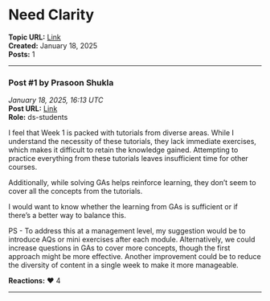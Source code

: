 # Need Clarity
**Topic URL:** [Link](https://discourse.onlinedegree.iitm.ac.in/t/need-clarity/164205)  
**Created:** January 18, 2025  
**Posts:** 1  

---

### Post #1 by **Prasoon Shukla**
*January 18, 2025, 16:13 UTC*  
**Post URL:** [Link](https://discourse.onlinedegree.iitm.ac.in/t/need-clarity/164205/1)  
**Role:**  ds-students

I feel that Week 1 is packed with tutorials from diverse areas. While I understand the necessity of these tutorials, they lack immediate exercises, which makes it difficult to retain the knowledge gained. Attempting to practice everything from these tutorials leaves insufficient time for other courses.

Additionally, while solving GAs helps reinforce learning, they don’t seem to cover all the concepts from the tutorials.

I would want to know whether the learning from GAs is sufficient or if there’s a better way to balance this.

PS - To address this at a management level, my suggestion would be to introduce AQs or mini exercises after each module. Alternatively, we could increase questions in GAs to cover more concepts, though the first approach might be more effective. Another improvement could be to reduce the diversity of content in a single week to make it more manageable.

**Reactions:** ❤️ 4

---

